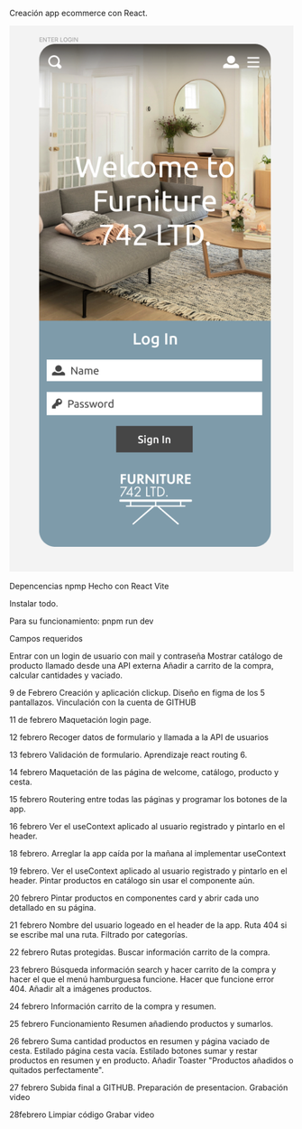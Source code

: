 Creación app ecommerce con React.

![alt text](image.png)

Depencencias npmp
Hecho con React Vite

Instalar todo.

Para su funcionamiento:
pnpm run dev

Campos requeridos

Entrar con un login de usuario con mail y contraseña
Mostrar catálogo de producto llamado desde una API externa
Añadir a carrito de la compra, calcular cantidades y vaciado.

9 de Febrero
Creación y aplicación clickup.
Diseño en figma de los 5 pantallazos.
Vinculación con la cuenta de GITHUB 

11 de febrero
Maquetación login page.

12 febrero
Recoger datos de formulario y llamada a la API de usuarios

13 febrero
Validación de formulario.
Aprendizaje react routing 6.

14 febrero 
Maquetación de las página de welcome, catálogo, producto y cesta.

15 febrero 
Routering entre todas las páginas y programar los botones de la app.

16 febrero
Ver el useContext aplicado al usuario registrado y pintarlo en el header.

18 febrero.
Arreglar la app caída por la mañana al implementar useContext

19 febrero.
Ver el useContext aplicado al usuario registrado y pintarlo en el header.
Pintar productos en catálogo sin usar el componente aún.

20 febrero
Pintar productos en componentes card y abrir cada uno detallado en su página.

21 febrero
Nombre del usuario logeado en el header de la app.
Ruta 404 si se escribe mal una ruta.
Filtrado por categorías.

22 febrero
Rutas protegidas.
Buscar información carrito de la compra.

23 febrero
Búsqueda información search y hacer carrito de la compra y hacer el que el menú hamburguesa funcione.
Hacer que funcione error 404.
Añadir alt a imágenes productos.

24 febrero
Información carrito de la compra y resumen.

25 febrero
Funcionamiento Resumen añadiendo productos y sumarlos. 

26 febrero
Suma cantidad productos en resumen y página vaciado de cesta.
Estilado página cesta vacía.
Estilado botones sumar y restar productos en resumen y en producto.
Añadir Toaster "Productos añadidos o quitados perfectamente".

27 febrero
Subida final a GITHUB.
Preparación de presentacion.
Grabación video

28febrero
Limpiar código
Grabar video
